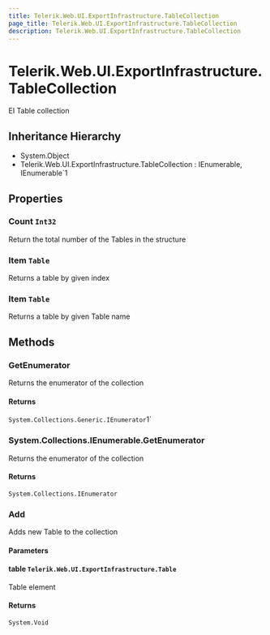 ```yaml
---
title: Telerik.Web.UI.ExportInfrastructure.TableCollection
page_title: Telerik.Web.UI.ExportInfrastructure.TableCollection
description: Telerik.Web.UI.ExportInfrastructure.TableCollection
---
```


# Telerik.Web.UI.ExportInfrastructure.TableCollection

EI Table collection

## Inheritance Hierarchy

* System.Object
* Telerik.Web.UI.ExportInfrastructure.TableCollection : IEnumerable, IEnumerable`1

## Properties

###  Count `Int32`

Return the total number of the Tables in the structure

###  Item `Table`

Returns a table by given index

###  Item `Table`

Returns a table by given Table name

## Methods

###  GetEnumerator

Returns the enumerator of the collection

#### Returns

`System.Collections.Generic.IEnumerator`1` 

###  System.Collections.IEnumerable.GetEnumerator

Returns the enumerator of the collection

#### Returns

`System.Collections.IEnumerator` 

###  Add

Adds new Table to the collection

#### Parameters

#### table `Telerik.Web.UI.ExportInfrastructure.Table`

Table element

#### Returns

`System.Void` 

